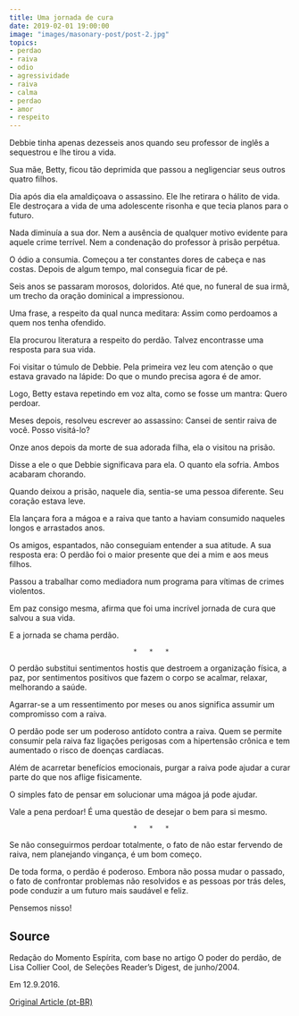 ```yaml
---
title: Uma jornada de cura
date: 2019-02-01 19:00:00
image: "images/masonary-post/post-2.jpg"
topics: 
- perdao
- raiva
- odio
- agressividade
- raiva
- calma
- perdao
- amor
- respeito
---
```


Debbie tinha apenas dezesseis anos quando seu professor de inglês a sequestrou
e lhe tirou a vida.

Sua mãe, Betty, ficou tão deprimida que passou a negligenciar seus outros
quatro filhos.

Dia após dia ela amaldiçoava o assassino. Ele lhe retirara o hálito de vida.
Ele destroçara a vida de uma adolescente risonha e que tecia planos para o
futuro.

Nada diminuía a sua dor. Nem a ausência de qualquer motivo evidente para aquele
crime terrível. Nem a condenação do professor à prisão perpétua.

O ódio a consumia. Começou a ter constantes dores de cabeça e nas costas.
Depois de algum tempo, mal conseguia ficar de pé.

Seis anos se passaram morosos, doloridos. Até que, no funeral de sua irmã, um
trecho da oração dominical a impressionou.

Uma frase, a respeito da qual nunca meditara: Assim como perdoamos a quem nos
tenha ofendido.

Ela procurou literatura a respeito do perdão. Talvez encontrasse uma resposta
para sua vida.

Foi visitar o túmulo de Debbie. Pela primeira vez leu com atenção o que estava
gravado na lápide: Do que o mundo precisa agora é de amor.

Logo, Betty estava repetindo em voz alta, como se fosse um mantra: Quero
perdoar.

Meses depois, resolveu escrever ao assassino: Cansei de sentir raiva de você.
Posso visitá-lo?

Onze anos depois da morte de sua adorada filha, ela o visitou na prisão.

Disse a ele o que Debbie significava para ela. O quanto ela sofria. Ambos
acabaram chorando.

Quando deixou a prisão, naquele dia, sentia-se uma pessoa diferente. Seu
coração estava leve.

Ela lançara fora a mágoa e a raiva que tanto a haviam consumido naqueles longos
e arrastados anos.

Os amigos, espantados, não conseguiam entender a sua atitude. A sua resposta
era: O perdão foi o maior presente que dei a mim e aos meus filhos.

Passou a trabalhar como mediadora num programa para vítimas de crimes
violentos.

Em paz consigo mesma, afirma que foi uma incrível jornada de cura que salvou a
sua vida.

E a jornada se chama perdão.

                                   *   *   *

O perdão substitui sentimentos hostis que destroem a organização física, a paz,
por sentimentos positivos que fazem o corpo se acalmar, relaxar, melhorando a
saúde.

Agarrar-se a um ressentimento por meses ou anos significa assumir um
compromisso com a raiva.

O perdão pode ser um poderoso antídoto contra a raiva. Quem se permite consumir
pela raiva faz ligações perigosas com a hipertensão crônica e tem aumentado o
risco de doenças cardíacas.

Além de acarretar benefícios emocionais, purgar a raiva pode ajudar a curar
parte do que nos aflige fisicamente.

O simples fato de pensar em solucionar uma mágoa já pode ajudar.

Vale a pena perdoar! É uma questão de desejar o bem para si mesmo.

                                   *   *   *

Se não conseguirmos perdoar totalmente, o fato de não estar fervendo de raiva,
nem planejando vingança, é um bom começo.

De toda forma, o perdão é poderoso. Embora não possa mudar o passado, o fato de
confrontar problemas não resolvidos e as pessoas por trás deles, pode conduzir
a um futuro mais saudável e feliz.

Pensemos nisso!

## Source
Redação do Momento Espírita, com base no artigo
O poder do perdão, de Lisa Collier Cool, de
Seleções Reader’s Digest, de junho/2004.

Em 12.9.2016.

[Original Article (pt-BR)](http://www.momento.com.br/pt/ler_texto.php?id=4893)


